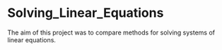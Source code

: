 # Solving_Linear_Equations

The aim of this project was to compare methods for solving systems of linear equations.
